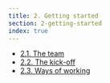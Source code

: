 ```yaml
---
title: 2. Getting started
section: 2-getting-started
index: true
---
```


- [2.1. The team](2-1-the-team.html)
- [2.2. The kick-off](2-2-the-kick-off.html)
- [2.3. Ways of working](2-3-ways-of-working.html)
